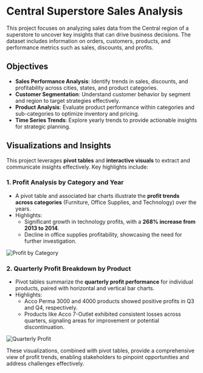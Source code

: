 # Central Superstore Sales Analysis  

This project focuses on analyzing sales data from the Central region of a superstore to uncover key insights that can drive business decisions. The dataset includes information on orders, customers, products, and performance metrics such as sales, discounts, and profits.  

## Objectives  
- **Sales Performance Analysis**: Identify trends in sales, discounts, and profitability across cities, states, and product categories.  
- **Customer Segmentation**: Understand customer behavior by segment and region to target strategies effectively.  
- **Product Analysis**: Evaluate product performance within categories and sub-categories to optimize inventory and pricing.  
- **Time Series Trends**: Explore yearly trends to provide actionable insights for strategic planning.  

## Visualizations and Insights  
This project leverages **pivot tables** and **interactive visuals** to extract and communicate insights effectively. Key highlights include:  

### 1. Profit Analysis by Category and Year  
- A pivot table and associated bar charts illustrate the **profit trends across categories** (Furniture, Office Supplies, and Technology) over the years.  
- Highlights:  
  - Significant growth in technology profits, with a **268% increase from 2013 to 2014**.  
  - Decline in office supplies profitability, showcasing the need for further investigation.  

![Profit by Category](https://github.com/user-attachments/assets/ac3b4ad0-a28a-431e-9ad8-f4d2299a3406)
  

### 2. Quarterly Profit Breakdown by Product  
- Pivot tables summarize the **quarterly profit performance** for individual products, paired with horizontal and vertical bar charts.  
- Highlights:  
  - Acco Perma 3000 and 4000 products showed positive profits in Q3 and Q4, respectively.  
  - Products like Acco 7-Outlet exhibited consistent losses across quarters, signaling areas for improvement or potential discontinuation.  

![Quarterly Profit](https://github.com/user-attachments/assets/1c261a3e-748a-479a-8bf2-1646fba8a587)
 

These visualizations, combined with pivot tables, provide a comprehensive view of profit trends, enabling stakeholders to pinpoint opportunities and address challenges effectively.  
